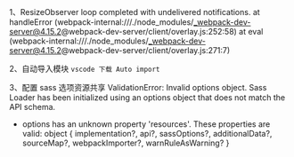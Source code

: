 1、ResizeObserver loop completed with undelivered notifications.
at handleError (webpack-internal:///./node_modules/_webpack-dev-server@4.15.2@webpack-dev-server/client/overlay.js:252:58)
at eval (webpack-internal:///./node_modules/_webpack-dev-server@4.15.2@webpack-dev-server/client/overlay.js:271:7)

2、自动导入模块 `vscode 下载 Auto import`

3、配置 sass 选项资源共享
ValidationError: Invalid options object. Sass Loader has been initialized using an options object that does not match the API schema.

-   options has an unknown property 'resources'. These properties are valid:
    object { implementation?, api?, sassOptions?, additionalData?, sourceMap?, webpackImporter?, warnRuleAsWarning? }
